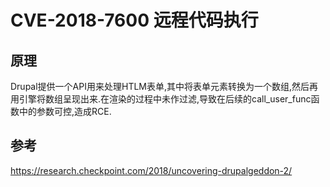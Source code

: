 # CVE-2018-7600 远程代码执行

## 原理

Drupal提供一个API用来处理HTLM表单,其中将表单元素转换为一个数组,然后再用引擎将数组呈现出来.在渲染的过程中未作过滤,导致在后续的call_user_func函数中的参数可控,造成RCE.

## 参考

https://research.checkpoint.com/2018/uncovering-drupalgeddon-2/